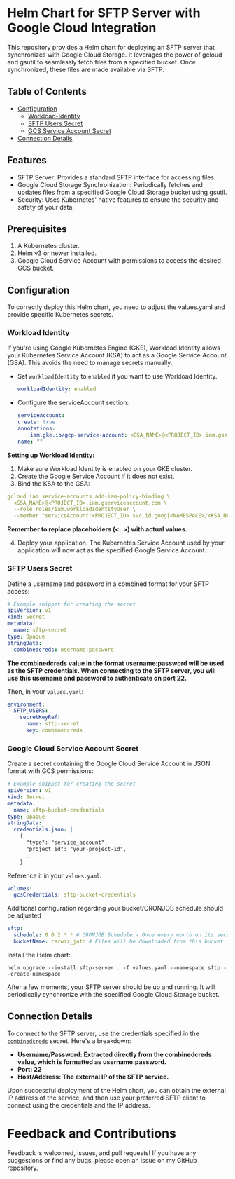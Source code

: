 # Helm Chart for SFTP Server with Google Cloud Integration
This repository provides a Helm chart for deploying an SFTP server that synchronizes with Google Cloud Storage. It leverages the power of gcloud and gsutil to seamlessly fetch files from a specified bucket. Once synchronized, these files are made available via SFTP.

## Table of Contents
- [Configuration](#configuration)
    - [Workload-Identity](#workload-identity)
    - [SFTP Users Secret](#sftp-users-secret)
    - [GCS Service Account Secret](#google-cloud-service-account-secret)
- [Connection Details](#connection-details)

## Features
- SFTP Server: Provides a standard SFTP interface for accessing files.
- Google Cloud Storage Synchronization: Periodically fetches and updates files from a specified Google Cloud Storage bucket using gsutil.
- Security: Uses Kubernetes' native features to ensure the security and safety of your data.

## Prerequisites
1. A Kubernetes cluster.
2. Helm v3 or newer installed.
3. Google Cloud Service Account with permissions to access the desired GCS bucket.

## Configuration
To correctly deploy this Helm chart, you need to adjust the values.yaml and provide specific Kubernetes secrets.

### Workload Identity
If you're using Google Kubernetes Engine (GKE), Workload Identity allows your Kubernetes Service Account (KSA) to act as a Google Service Account (GSA). This avoids the need to manage secrets manually.

- Set `workloadIdentity` to `enabled` if you want to use Workload Identity.

  ```yaml
  workloadIdentity: enabled
  ```
- Configure the serviceAccount section:
    ```yaml
    serviceAccount:
    create: true
    annotations: 
        iam.gke.io/gcp-service-account: <GSA_NAME>@<PROJECT_ID>.iam.gserviceaccount.com
    name: ""
    ```
**Setting up Workload Identity:** 
1. Make sure Workload Identity is enabled on your GKE cluster.
2. Create the Google Service Account if it does not exist.
3. Bind the KSA to the GSA:
```yaml
gcloud iam service-accounts add-iam-policy-binding \
  <GSA_NAME>@<PROJECT_ID>.iam.gserviceaccount.com \
  --role roles/iam.workloadIdentityUser \
  --member "serviceAccount:<PROJECT_ID>.svc.id.goog[<NAMESPACE>/<KSA_NAME>]"
```
**Remember to replace placeholders (<..>) with actual values.**

4. Deploy your application. The Kubernetes Service Account used by your application will now act as the specified Google Service Account.

### SFTP Users Secret
Define a username and password in a combined format for your SFTP access:
```yaml
# Example snippet for creating the secret
apiVersion: v1
kind: Secret
metadata:
  name: sftp-secret
type: Opaque
stringData:
  combinedcreds: username:password
```
**The combinedcreds value in the format username:password will be used as the SFTP credentials. When connecting to the SFTP server, you will use this username and password to authenticate on port 22.**

Then, in your `values.yaml`:
```yaml
environment:
  SFTP_USERS:
    secretKeyRef:
      name: sftp-secret
      key: combinedcreds
```
### Google Cloud Service Account Secret
Create a secret containing the Google Cloud Service Account in JSON format with GCS permissions:
```yaml
# Example snippet for creating the secret
apiVersion: v1
kind: Secret
metadata:
  name: sftp-bucket-credentials
type: Opaque
stringData:
  credentials.json: |
    {
      "type": "service_account",
      "project_id": "your-project-id",
      ...
    }
```
Reference it in your `values.yaml`:
```yaml
volumes:
  gcsCredentials: sftp-bucket-credentials
```
Additional configuration regarding your bucket/CRONJOB schedule should be adjusted
```yaml
sftp:
  schedule: 0 0 2 * * # CRONJOB Schedule - Once every month on its second day
  bucketName: carwiz_jato # Files will be downloaded from this bucket
```
Install the Helm chart:
```
helm upgrade --install sftp-server . -f values.yaml --namespace sftp --create-namespace
```
After a few moments, your SFTP server should be up and running. It will periodically synchronize with the specified Google Cloud Storage bucket.
## Connection Details
To connect to the SFTP server, use the credentials specified in the [`combinedcreds`](#sftp-users-secret) secret. Here's a breakdown:

- **Username/Password: Extracted directly from the combinedcreds value, which is formatted as username:password.**
- **Port: 22**
- **Host/Address: The external IP of the SFTP service.**

Upon successful deployment of the Helm chart, you can obtain the external IP address of the service, and then use your preferred SFTP client to connect using the credentials and the IP address.


# Feedback and Contributions
Feedback is welcomed, issues, and pull requests! If you have any suggestions or find any bugs, please open an issue on my GitHub repository.

